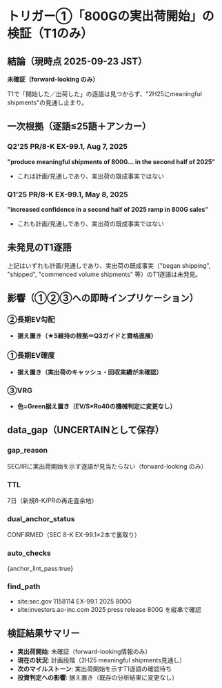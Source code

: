 # トリガー①「800Gの実出荷開始」の検証（T1のみ）

## 結論（現時点 2025-09-23 JST）
**未確証（forward-looking のみ）**

T1で「開始した／出荷した」の逐語は見つからず、"2H25にmeaningful shipments"の見通し止まり。

## 一次根拠（逐語≤25語＋アンカー）

### Q2'25 PR/8-K EX-99.1, Aug 7, 2025
**"produce meaningful shipments of 800G… in the second half of 2025"**
- これは計画/見通しであり、実出荷の既成事実ではない

### Q1'25 PR/8-K EX-99.1, May 8, 2025  
**"increased confidence in a second half of 2025 ramp in 800G sales"**
- これも計画/見通しであり、実出荷の既成事実ではない

## 未発見のT1逐語
上記はいずれも計画/見通しであり、実出荷の既成事実（"began shipping", "shipped", "commenced volume shipments" 等）のT1逐語は未発見。

## 影響（①②③への即時インプリケーション）

### ②長期EV勾配
- **据え置き（★5維持の根拠＝Q3ガイドと資格進展）**

### ①長期EV確度  
- **据え置き（実出荷のキャッシュ・回収実績が未確認）**

### ③VRG
- **色=Green据え置き（EV/S×Ro40の機械判定に変更なし）**

## data_gap（UNCERTAINとして保存）

### gap_reason
SEC/IRに実出荷開始を示す逐語が見当たらない（forward-looking のみ）

### TTL
7日（新規8-K/PRの再走査余地）

### dual_anchor_status
CONFIRMED（SEC 8-K EX-99.1×2本で裏取り）

### auto_checks
{anchor_lint_pass:true}

### find_path
- site:sec.gov 1158114 EX-99.1 2025 800G
- site:investors.ao-inc.com 2025 press release 800G を縦串で確認

## 検証結果サマリー
- **実出荷開始**: 未確証（forward-looking情報のみ）
- **現在の状況**: 計画段階（2H25 meaningful shipments見通し）
- **次のマイルストーン**: 実出荷開始を示すT1逐語の確認待ち
- **投資判定への影響**: 据え置き（既存の分析結果に変更なし）
